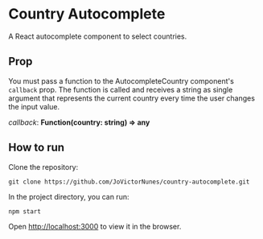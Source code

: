 # Country Autocomplete

A React autocomplete component to select countries.

## Prop

You must pass a function to the AutocompleteCountry component's `callback` prop. The function is called and receives a string as single argument that represents the current country every time the user changes the input value.

*callback*: **Function(country: string) => any**

## How to run

Clone the repository:

`git clone https://github.com/JoVictorNunes/country-autocomplete.git`

In the project directory, you can run:

`npm start`

Open [http://localhost:3000](http://localhost:3000) to view it in the browser.
